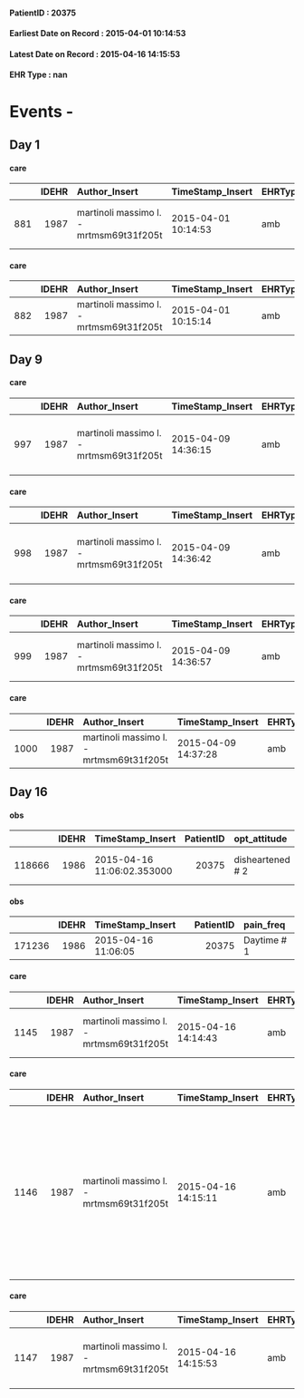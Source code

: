
#### PatientID : 20375
#### Earliest Date on Record : 2015-04-01 10:14:53
#### Latest Date on Record : 2015-04-16 14:15:53
#### EHR Type : nan

# Events - 

## Day 1

#### care
|     |   IDEHR | Author_Insert                           | TimeStamp_Insert    | EHRType   |   PatientID |   IDGESTIONE_AUSILI |   ds_ncons |   opt_annulla_consegna | dt_Ric_consegna     | dt_ric_cons_forn    | opt_ausilio                    |
|----:|--------:|:----------------------------------------|:--------------------|:----------|------------:|--------------------:|-----------:|-----------------------:|:--------------------|:--------------------|:-------------------------------|
| 881 |    1987 | martinoli massimo l. - mrtmsm69t31f205t | 2015-04-01 10:14:53 | amb       |       20375 |                 724 |      24875 |                      0 | 2015-03-19 00:00:00 | 2015-03-20 00:00:00 | folding wheelchair outdoor # 3 |

#### care
|     |   IDEHR | Author_Insert                           | TimeStamp_Insert    | EHRType   |   PatientID |   IDGESTIONE_AUSILI |   ds_ncons |   opt_annulla_consegna | dt_Ric_consegna     | dt_ric_cons_forn    | opt_ausilio            |
|----:|--------:|:----------------------------------------|:--------------------|:----------|------------:|--------------------:|-----------:|-----------------------:|:--------------------|:--------------------|:-----------------------|
| 882 |    1987 | martinoli massimo l. - mrtmsm69t31f205t | 2015-04-01 10:15:14 | amb       |       20375 |                 725 |      24944 |                      0 | 2015-03-31 00:00:00 | 2015-04-01 00:00:00 | comfortable chair # 21 |


## Day 9

#### care
|     |   IDEHR | Author_Insert                           | TimeStamp_Insert    | EHRType   |   PatientID |   IDGESTIONE_AUSILI |   ds_ncons |   opt_annulla_consegna | dt_Ric_consegna     | dt_ric_cons_forn    | opt_ausilio                                     |
|----:|--------:|:----------------------------------------|:--------------------|:----------|------------:|--------------------:|-----------:|-----------------------:|:--------------------|:--------------------|:------------------------------------------------|
| 997 |    1987 | martinoli massimo l. - mrtmsm69t31f205t | 2015-04-09 14:36:15 | amb       |       20375 |                 840 |      25000 |                      0 | 2015-04-08 00:00:00 | 2015-04-09 00:00:00 | electronic articulated bed with side rails # 14 |

#### care
|     |   IDEHR | Author_Insert                           | TimeStamp_Insert    | EHRType   |   PatientID |   IDGESTIONE_AUSILI |   ds_ncons |   opt_annulla_consegna | dt_Ric_consegna     | dt_ric_cons_forn    | opt_ausilio                             |
|----:|--------:|:----------------------------------------|:--------------------|:----------|------------:|--------------------:|-----------:|-----------------------:|:--------------------|:--------------------|:----------------------------------------|
| 998 |    1987 | martinoli massimo l. - mrtmsm69t31f205t | 2015-04-09 14:36:42 | amb       |       20375 |                 841 |      25000 |                      0 | 2015-04-08 00:00:00 | 2015-04-09 00:00:00 | antid air mattress with compressor # 16 |

#### care
|     |   IDEHR | Author_Insert                           | TimeStamp_Insert    | EHRType   |   PatientID |   IDGESTIONE_AUSILI |   ds_ncons |   opt_annulla_consegna | dt_Ric_consegna     | dt_ric_cons_forn    | opt_ausilio                         |
|----:|--------:|:----------------------------------------|:--------------------|:----------|------------:|--------------------:|-----------:|-----------------------:|:--------------------|:--------------------|:------------------------------------|
| 999 |    1987 | martinoli massimo l. - mrtmsm69t31f205t | 2015-04-09 14:36:57 | amb       |       20375 |                 842 |      25000 |                      0 | 2015-04-08 00:00:00 | 2015-04-09 00:00:00 | handles for getting out of bed # 15 |

#### care
|      |   IDEHR | Author_Insert                           | TimeStamp_Insert    | EHRType   |   PatientID |   IDGESTIONE_AUSILI |   ds_ncons |   opt_annulla_consegna | dt_Ric_consegna     | dt_ric_cons_forn    | opt_ausilio                 |
|-----:|--------:|:----------------------------------------|:--------------------|:----------|------------:|--------------------:|-----------:|-----------------------:|:--------------------|:--------------------|:----------------------------|
| 1000 |    1987 | martinoli massimo l. - mrtmsm69t31f205t | 2015-04-09 14:37:28 | amb       |       20375 |                 843 |      25010 |                      0 | 2015-04-09 00:00:00 | 2015-04-09 00:00:00 | stairlifts caterpillar # 17 |


## Day 16

#### obs
|        |   IDEHR | TimeStamp_Insert           |   PatientID | opt_attitude     | motor_performance                                |
|-------:|--------:|:---------------------------|------------:|:-----------------|:-------------------------------------------------|
| 118666 |    1986 | 2015-04-16 11:06:02.353000 |       20375 | disheartened # 2 | only ambulate with aid or use the wheelchair # 2 |

#### obs
|        |   IDEHR | TimeStamp_Insert    |   PatientID | pain_freq   |
|-------:|--------:|:--------------------|------------:|:------------|
| 171236 |    1986 | 2015-04-16 11:06:05 |       20375 | Daytime # 1 |

#### care
|      |   IDEHR | Author_Insert                           | TimeStamp_Insert    | EHRType   |   PatientID |   IDGESTIONE_AUSILI |   ds_ncons |   ds_nritiro |   opt_annulla_consegna | dt_Ric_consegna     | dt_ric_cons_forn    | dt_ric_ritiro       | dt_ric_ritiro_forn   | opt_ausilio                    |
|-----:|--------:|:----------------------------------------|:--------------------|:----------|------------:|--------------------:|-----------:|-------------:|-----------------------:|:--------------------|:--------------------|:--------------------|:---------------------|:-------------------------------|
| 1145 |    1987 | martinoli massimo l. - mrtmsm69t31f205t | 2015-04-16 14:14:43 | amb       |       20375 |                 988 |      24875 |        25064 |                      0 | 2015-03-19 00:00:00 | 2015-03-20 00:00:00 | 2015-04-16 00:00:00 | 2015-04-16 00:00:00  | folding wheelchair outdoor # 3 |

#### care
|      |   IDEHR | Author_Insert                           | TimeStamp_Insert    | EHRType   |   PatientID |   IDGESTIONE_AUSILI |   ds_ncons |   ds_nritiro |   opt_annulla_consegna | ds_note_x                                                                                                                              | dt_Ric_consegna     | dt_ric_cons_forn    | dt_ric_ritiro       | dt_ric_ritiro_forn   | opt_ausilio                    |
|-----:|--------:|:----------------------------------------|:--------------------|:----------|------------:|--------------------:|-----------:|-------------:|-----------------------:|:---------------------------------------------------------------------------------------------------------------------------------------|:--------------------|:--------------------|:--------------------|:---------------------|:-------------------------------|
| 1146 |    1987 | martinoli massimo l. - mrtmsm69t31f205t | 2015-04-16 14:15:11 | amb       |       20375 |                 989 |      24875 |        25064 |                      0 | replace with an identical (w. sitting, length. armrests) perch√® has the platforms that do not allow the front wheels to pivot freely. | 2015-03-19 00:00:00 | 2015-03-20 00:00:00 | 2015-04-16 00:00:00 | 2015-04-16 00:00:00  | folding wheelchair outdoor # 3 |

#### care
|      |   IDEHR | Author_Insert                           | TimeStamp_Insert    | EHRType   |   PatientID |   IDGESTIONE_AUSILI |   ds_ncons |   opt_annulla_consegna | ds_note_x                                       | dt_Ric_consegna     | dt_ric_cons_forn    | opt_ausilio                    |
|-----:|--------:|:----------------------------------------|:--------------------|:----------|------------:|--------------------:|-----------:|-----------------------:|:------------------------------------------------|:--------------------|:--------------------|:-------------------------------|
| 1147 |    1987 | martinoli massimo l. - mrtmsm69t31f205t | 2015-04-16 14:15:53 | amb       |       20375 |                 990 |      25065 |                      0 | notes / identical to cp71 delivered previously. | 2015-04-16 00:00:00 | 2015-04-16 00:00:00 | folding wheelchair outdoor # 3 |


